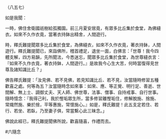 （八五七）

如是我聞：

一時，佛住舍衛國祇樹給孤獨園。前三月夏安居竟，有眾多比丘集於食堂，為佛縫衣。如來不久作衣竟，當著衣持鉢出精舍，人間遊行。

時，釋氏難提聞眾多比丘集於食堂，為佛縫衣，如來不久作衣竟，著衣持鉢，人間遊行。釋氏難提聞已，來詣佛所，稽首禮足，退坐一面，白佛言：「世尊！我今四體支解，四方易韻，先所聞法，今悉迷忘，聞眾多比丘集於食堂，為世尊縫衣言：『如來不久作衣竟，著衣持鉢，人間遊行。』是故我今心生大苦，何時當復得見世尊及諸知識比丘？」

佛告釋氏難提：「汝見佛、若不見佛，若見知識比丘、若不見，汝當隨時修習五種歡喜之處。何等為五？汝當隨時念如來事：如來、應、等正覺、明行足、善逝、世間解、無上士、調御丈夫、天人師、佛世尊，法事、僧事、自持戒事、自行世事。隨時憶念：『我得己利，我於慳垢眾生所，當多修習離慳垢住，修解脫施、捨施、常熾然施、樂於捨，平等惠施，常懷施心。』如是，釋氏難提！此五支定若住、若行、若坐、若臥，乃至妻子俱，常當繫心此三昧念。」

佛說此經已，釋氏難提聞佛所說，歡喜隨喜，作禮而去。




#六隨念
